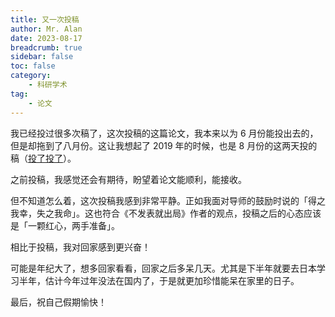 ```yaml
---
title: 又一次投稿
author: Mr. Alan
date: 2023-08-17
breadcrumb: true
sidebar: false
toc: false
category:
    - 科研学术 
tag:
    - 论文
---
```

我已经投过很多次稿了，这次投稿的这篇论文，我本来以为 6 月份能投出去的，但是却拖到了八月份。这让我想起了 2019 年的时候，也是 8 月份的这两天投的稿（[投了投了](2019-08-16-投了投了.md)）。

之前投稿，我感觉还会有期待，盼望着论文能顺利，能接收。

但不知道怎么着，这次投稿我感到非常平静。正如我面对导师的鼓励时说的「得之我幸，失之我命」。这也符合《不发表就出局》作者的观点，投稿之后的心态应该是「一颗红心，两手准备」。

相比于投稿，我对回家感到更兴奋！

可能是年纪大了，想多回家看看，回家之后多呆几天。尤其是下半年就要去日本学习半年，估计今年过年没法在国内了，于是就更加珍惜能呆在家里的日子。

最后，祝自己假期愉快！